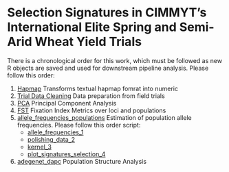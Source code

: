 # Selection Signatures in CIMMYT’s International Elite Spring and Semi-Arid Wheat Yield Trials

There is a chronological order for this work, which must be followed as new R objects are saved and used for downstream pipeline analysis. Please follow this order:

1. [Hapmap](hapmap)  Transforms textual hapmap fomrat into numeric
2. [Trial Data Cleaning](trial_data_cleaning) Data preparation from field trials
3. [PCA](PCA) Principal Component Analysis
4. [FST](FST) Fixation Index Metrics over loci and populations
5. [allele_frequencies_populations](allele_frequencies_populations) Estimation of population allele frequencies. Please follow this order script:
    * [allele_frequencies_1](allele_frequencies_populations/allele_frequencies_1.R)
    * [polishing_data_2](allele_frequencies_populations/polishing_data_2.R)
    * [kernel_3](allele_frequencies_populations/kernel_3.R)
    * [plot_signatures_selection_4](allele_frequencies_populations/plot_signatures_selection_4.R)
6. [adegenet_dapc](adegenet_dapc) Population Structure Analysis
